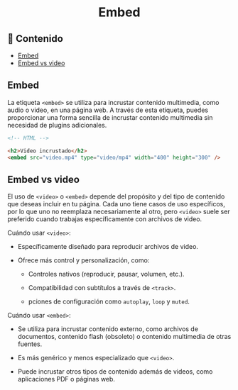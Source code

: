 <h1 align='center'>Embed</h1>

<h2>📑 Contenido</h2>

- [Embed](#embed)
- [Embed vs video](#embed-vs-video)

## Embed

La etiqueta `<embed>` se utiliza para incrustar contenido multimedia, como audio o video, en una página web. A través de esta etiqueta, puedes proporcionar una forma sencilla de incrustar contenido multimedia sin necesidad de plugins adicionales.

```html
<!-- HTML -->

<h2>Video incrustado</h2>
<embed src="video.mp4" type="video/mp4" width="400" height="300" />
```

## Embed vs video

El uso de `<video>` o `<embed>` depende del propósito y del tipo de contenido que deseas incluir en tu página. Cada uno tiene casos de uso específicos, por lo que uno no reemplaza necesariamente al otro, pero `<video>` suele ser preferido cuando trabajas específicamente con archivos de video.

Cuándo usar `<video>`:

- Específicamente diseñado para reproducir archivos de video.

- Ofrece más control y personalización, como:

  - Controles nativos (reproducir, pausar, volumen, etc.).

  - Compatibilidad con subtítulos a través de `<track>`.

  - pciones de configuración como `autoplay`, `loop` y `muted`.

Cuándo usar `<embed>`:

- Se utiliza para incrustar contenido externo, como archivos de documentos, contenido flash (obsoleto) o contenido multimedia de otras fuentes.

- Es más genérico y menos especializado que `<video>`.

- Puede incrustar otros tipos de contenido además de videos, como aplicaciones PDF o páginas web.
